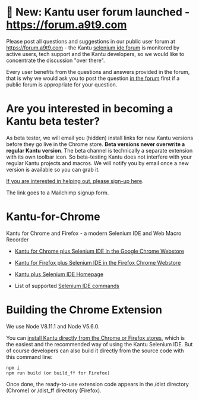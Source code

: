 # 📌 New: Kantu user forum launched - https://forum.a9t9.com

Please post all questions and suggestions in our public user forum at https://forum.a9t9.com - the Kantu [selenium ide forum](https://forum.a9t9.com/c/kantu) is monitored by active users, tech support and the Kantu developers, so we would like to concentrate the discussion "over there".

Every user benefits from the questions and answers provided in the forum, that is why we would ask you to post the question [in the forum](https://forum.a9t9.com) first if a public forum is appropriate for your question.


# Are you interested in becoming a Kantu beta tester?

As beta tester, we will email you (hidden) install links for new Kantu versions before they go live in the Chrome store. **Beta versions never overwrite a regular Kantu version**. The beta channel is technically a separate extension with its own toolbar icon. So beta-testing Kantu does not interfere with your regular Kantu projects and macros. We will notify you by email once a new version is available so you can grab it. 

[If you are interested in helping out, please sign-up here](http://eepurl.com/dm0cTX).

The link goes to a Mailchimp signup form. 


# Kantu-for-Chrome

Kantu for Chrome and Firefox - a modern Selenium IDE and Web Macro Recorder 

- [Kantu for Chrome plus Selenium IDE in the Google Chrome Webstore](https://chrome.google.com/webstore/detail/kantu-browser-automation/gcbalfbdmfieckjlnblleoemohcganoc)

- [Kantu for Firefox plus Selenium IDE in the Firefox Chrome Webstore](https://addons.mozilla.org/en-US/firefox/addon/kantu/)

- [Kantu plus Selenium IDE Homepage](https://a9t9.com/kantu/)

- List of supported [Selenium IDE commands](https://a9t9.com/kantu/docs/webextensions/selenium-ide/)

# Building the Chrome Extension

We use Node V8.11.1 and Node V5.6.0.

You can [install Kantu directly from the Chrome or Firefox stores](https://a9t9.com/kantu/), which is the easiest and the recommended way of using the Kantu Selenium IDE. But of course developers can also build it directly from the source code with this command line:

```
npm i
npm run build (or build_ff for Firefox)
```

Once done, the ready-to-use extension code appears in the /dist directory (Chrome) or /dist_ff directory (Firefox).
